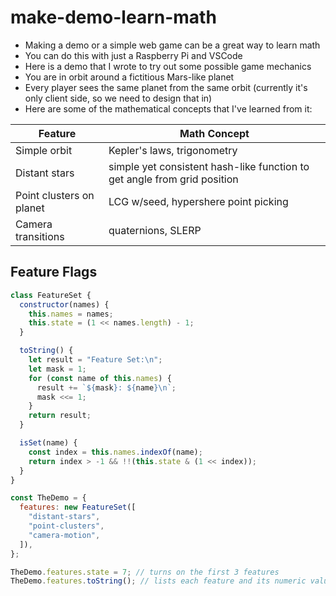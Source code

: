 # make-demo-learn-math

- Making a demo or a simple web game can be a great way to learn math
- You can do this with just a Raspberry Pi and VSCode
- Here is a demo that I wrote to try out some possible game mechanics
- You are in orbit around a fictitious Mars-like planet
- Every player sees the same planet from the same orbit (currently it's only client side, so we need to design that in)
- Here are some of the mathematical concepts that I've learned from it:

| Feature                  | Math Concept                                                             |
| ------------------------ | ------------------------------------------------------------------------ |
| Simple orbit             | Kepler's laws, trigonometry                                              |
| Distant stars            | simple yet consistent hash-like function to get angle from grid position |
| Point clusters on planet | LCG w/seed, hypershere point picking                                     |
| Camera transitions       | quaternions, SLERP                                                       |

## Feature Flags

```javascript
class FeatureSet {
  constructor(names) {
    this.names = names;
    this.state = (1 << names.length) - 1;
  }

  toString() {
    let result = "Feature Set:\n";
    let mask = 1;
    for (const name of this.names) {
      result += `${mask}: ${name}\n`;
      mask <<= 1;
    }
    return result;
  }

  isSet(name) {
    const index = this.names.indexOf(name);
    return index > -1 && !!(this.state & (1 << index));
  }
}

const TheDemo = {
  features: new FeatureSet([
    "distant-stars",
    "point-clusters",
    "camera-motion",
  ]),
};

TheDemo.features.state = 7; // turns on the first 3 features
TheDemo.features.toString(); // lists each feature and its numeric value
```
